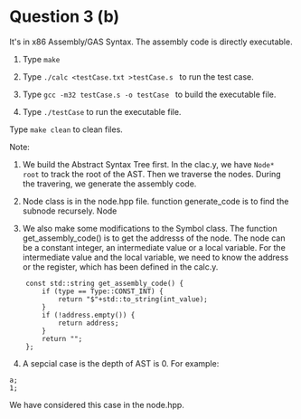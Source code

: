 Question 3 (b)
=======

It's in x86 Assembly/GAS Syntax. The assembly code is directly executable.

1. Type ```make```

2. Type ```./calc <testCase.txt >testCase.s ``` to run the test case.

3. Type ```gcc -m32 testCase.s -o testCase ``` to build the executable file.

4. Type ```./testCase``` to run the executable file.

Type ``` make clean ``` to clean files.


Note:
1. We build the Abstract Syntax Tree first. In the clac.y, we have ```Node* root``` to track the root of the AST. Then we traverse the nodes. During the travering, we generate the assembly code.

2. Node class is in the node.hpp file. function generate_code is to find the subnode recursely. Node 

3. We also make some modifications to the Symbol class. The function get_assembly_code() is to get the addresss of the node. The node can be a constant integer, an intermediate value or a local variable. For the intermediate value and the local variable, we need to know the address or the register, which has been defined in the calc.y.

```
	const std::string get_assembly_code() {
		if (type == Type::CONST_INT) {
			return "$"+std::to_string(int_value);
		}
		if (!address.empty()) {
			return address;
		}
		return "";
	};
```

4. A sepcial case is the depth of AST is 0. For example:
```
a;
1;
```
We have considered this case in the node.hpp.


